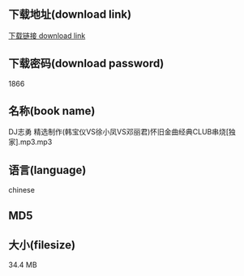 ## 下载地址(download link)
[下载链接 download link](https://voluble-croquembouche-d321dc.netlify.app/?s=DJ%E5%BF%97%E5%8B%87+%E7%B2%BE%E9%80%89%E5%88%B6%E4%BD%9C%28%E9%9F%A9%E5%AE%9D%E4%BB%AAVS%E5%BE%90%E5%B0%8F%E5%87%A4VS%E9%82%93%E4%B8%BD%E5%90%9B%29%E6%80%80%E6%97%A7%E9%87%91%E6%9B%B2%E7%BB%8F%E5%85%B8CLUB%E4%B8%B2%E7%83%A7%5B%E7%8B%AC%E5%AE%B6%5D.mp3)

## 下载密码(download password)
1866

## 名称(book name)
DJ志勇 精选制作(韩宝仪VS徐小凤VS邓丽君)怀旧金曲经典CLUB串烧[独家].mp3.mp3

## 语言(language)
chinese

## MD5


## 大小(filesize)
34.4 MB

